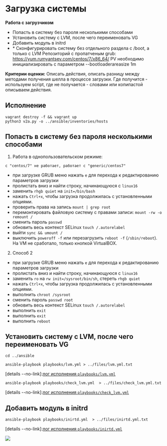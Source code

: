# Загрузка системы 

__Работа с загрузчиком__
* Попасть в систему без пароля несколькими способами
* Установить систему с LVM, после чего переименовать VG
* Добавить модуль в initrd
* \* Сконфигурировать систему без отдельного раздела с /boot, а только с LVM Репозиторий с пропатченым grub: https://yum.rumyantsev.com/centos/7/x86_64/ PV необходимо инициализировать с параметром --bootloaderareasize 1m

__Критерии оценки:__
Описать действия, описать разницу между методами получения шелла в процессе загрузки. Где получится - используем script, где не получается - словами или копипастой описываем действия.

## Исполнение

````shell
vagrant destroy -f && vagrant up
python3 v2a.py -o ../ansible/inventories/hosts
````

## Попасть в систему без пароля несколькими способами

1. Работа в однопользовательском режиме:
```text
c "centos/7" не работает, работает с "generic/centos7"
```
* при загрузке GRUB меню нажать `e` для перехода к редактированию параметров загрузки
* пролистать вниз и найти строку, начинающуюся с `linux16`
* заменить `rhgb quiet` на `init=/bin/bash`
* нажать `Ctrl+x`, чтобы загрузка продолжилась с установленными опциями. 
* проверить права на запись `mount | grep root`
* перемонтировать файловую систему с правами записи:  `mount -rw -o remount /`
* сменить пароль `passwd`
* обновить весь контекст SELinux `touch /.autorelabel`
* выйти `sync && umount /`
* выключить `poweroff -f` или перезагрузить `reboot -f` (`/sbin/reboot`). На VM не сработало, только кнопкой VirtualBOX.

2. Способ 2
* при загрузке GRUB меню нажать `e` для перехода к редактированию параметров загрузки
* пролистать вниз и найти строку, начинающуюся с `linux16`
* заменить `ro` на `rw init=/sysroot/bin/sh`, стереть `rhgb quiet`
* нажать `Ctrl+x`, чтобы загрузка продолжилась с установленными опциями. 
* выполнить `chroot /sysroot`
* сменить пароль `passwd root`
* обновить весь контекст SELinux `touch /.autorelabel`
* выполнить `exit`
* выполнить `exit`
* выполнить `reboot`

## Установить систему с LVM, после чего переименовать VG

```shell
cd ../ansible
```

```shell
ansible-playbook playbooks/lvm.yml > ../files/lvm.yml.txt
```

[details --no-link]:[лог исполнения `playbooks/lvm.yml`](./007/files/lvm.yml.txt)

```shell
ansible-playbook playbooks/check_lvm.yml  > ../files/check_lvm.yml.txt
```

[details --no-link]:[лог исполнения `playbooks/check_lvm.yml`](./007/files/check_lvm.yml.txt)


## Добавить модуль в initrd

```shell
ansible-playbook playbooks/inirtd.yml  > ../files/inirtd.yml.txt
```

[details --no-link]:[лог исполнения `playbooks/inirtd.yml`](./007/files/inirtd.yml.txt)

![](./007/files/inirtd.png)